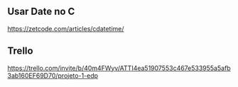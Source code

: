 ## Usar Date no C

https://zetcode.com/articles/cdatetime/

## Trello

https://trello.com/invite/b/40m4FWyv/ATTI4ea51907553c467e533955a5afb3ab160EF69D70/projeto-1-edp
